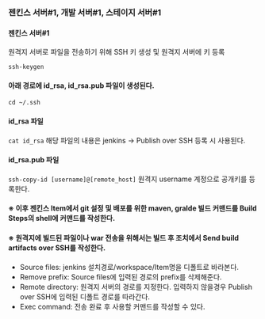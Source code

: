 ### 젠킨스 서버#1, 개발 서버#1, 스테이지 서버#1

#### 젠킨스 서버#1
원격지 서버로 파일을 전송하기 위해 SSH 키 생성 및 원격지 서버에 키 등록

```ssh-keygen```

#### 아래 경로에 id_rsa, id_rsa.pub 파일이 생성된다.
```cd ~/.ssh``` 

#### id_rsa 파일
```cat id_rsa```
해당 파일의 내용은 jenkins -> Publish over SSH 등록 시 사용된다.

#### id_rsa.pub 파일
```ssh-copy-id [username]@[remote_host]```
원격지 username 계정으로 공개키를 등록한다.

#### ※ 이후 젠킨스 Item에서 git 설정 및 배포를 위한 maven, gralde 빌드 커맨드를 **Build Steps**의 shell에 커맨드를 작성한다.
#### ※ 원격지에 빌드된 파일이나 war 전송을 위해서는 **빌드 후 조치**에서 Send build artifacts over SSH를 작성한다.
- Source files: jenkins 설치경로/workspace/Item명을 디폴트로 바라본다.
- Remove prefix: Source files에 입력된 경로의 prefix를 삭제해준다.
- Remote directory: 원격지 서버의 경로를 지정한다. 입력하지 않을경우 Publish over SSH에 입력된 디폴트 경로를 따라간다.
- Exec command: 전송 완료 후 사용할 커맨드를 작성할 수 있다.
